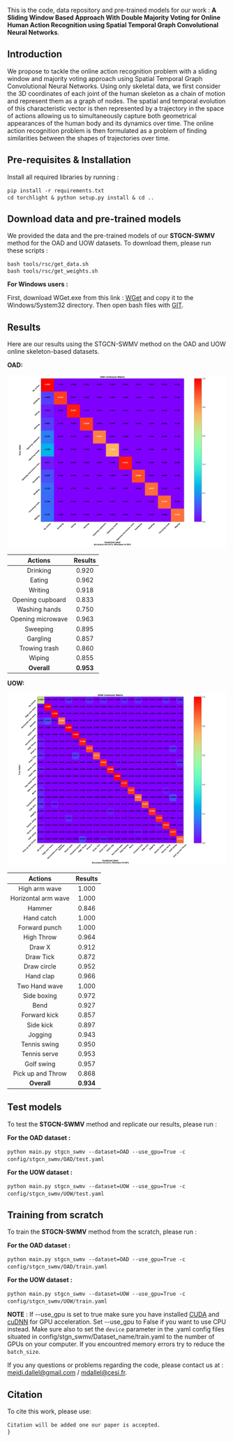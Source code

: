 This is the code, data repository and pre-trained models for our work : **A Sliding Window Based Approach With Double Majority Voting for Online Human Action Recognition using Spatial Temporal Graph Convolutional Neural Networks**.

## Introduction

We propose to tackle the online action recognition problem with a sliding window and majority voting approach using Spatial Temporal Graph Convolutional Neural Networks.
Using only skeletal data, we first consider the 3D coordinates of each joint of the human skeleton as a chain of motion and represent them as a graph of nodes. The spatial and temporal evolution of this characteristic vector is then represented by a trajectory in the space of actions allowing us to simultaneously capture both geometrical appearances of the human body and its dynamics over time. The online action recognition problem is then formulated as a problem of finding similarities between the shapes of trajectories over time.

## Pre-requisites & Installation

Install all required libraries by running :

``` shell
pip install -r requirements.txt
cd torchlight & python setup.py install & cd ..
```

## Download data and pre-trained models
We provided the data and the pre-trained models of our **STGCN-SWMV** method for the OAD and UOW datasets. To download them, please run these scripts :
```
bash tools/rsc/get_data.sh
bash tools/rsc/get_weights.sh
```
**For Windows users :**

First, download WGet.exe from this link : [WGet](https://eternallybored.org/misc/wget/1.20.3/64/wget.exe) and copy it to the Windows/System32 directory.
Then open bash files with [GIT](https://git-scm.com/download/win).

## Results

Here are our results using the STGCN-SWMV method on the OAD and UOW online skeleton-based datasets.

**OAD:**
<p align="center">
	<img src="rsc/OAD Confusion Matrix.png" alt="OAD Confusion Matrix">
</p>

| Actions | Results | 
|:-------:|:-------:|
| Drinking | 0.920 |
| Eating | 0.962 |
| Writing | 0.918 |
| Opening cupboard | 0.833 |
| Washing hands | 0.750 |
| Opening microwave | 0.963 |
| Sweeping | 0.895 |
| Gargling | 0.857 |
| Trowing trash | 0.860 |
| Wiping | 0.855 |
| **Overall** | **0.953** |

**UOW:**
<p align="center">
	<img src="rsc/UOW Confusion Matrix.png" alt="UOW Confusion Matrix">
</p>

| Actions | Results | 
|:-------:|:-------:|
| High arm wave | 1.000 |
| Horizontal arm wave | 1.000 |
| Hammer | 0.846 |
| Hand catch | 1.000 |
| Forward punch | 1.000 |
| High Throw | 0.964 |
| Draw X | 0.912 |
| Draw Tick | 0.872 |
| Draw circle | 0.952 |
| Hand clap | 0.966 |
| Two Hand wave | 1.000 |
| Side boxing | 0.972 |
| Bend | 0.927 |
| Forward kick | 0.857 |
| Side kick | 0.897 |
| Jogging | 0.943 |
| Tennis swing | 0.950 |
| Tennis serve | 0.953 |
| Golf swing | 0.957 |
| Pick up and Throw | 0.868 |
| **Overall** | **0.934** |

## Test models

To test the **STGCN-SWMV** method and replicate our results, please run :

**For the OAD dataset :**

```python main.py stgcn_swmv --dataset=OAD --use_gpu=True -c config/stgcn_swmv/OAD/test.yaml```

**For the UOW dataset :**

```python main.py stgcn_swmv --dataset=UOW --use_gpu=True -c config/stgcn_swmv/UOW/test.yaml```

## Training from scratch

To train the **STGCN-SWMV** method from the scratch, please run :

**For the OAD dataset :**

```python main.py stgcn_swmv --dataset=OAD --use_gpu=True -c config/stgcn_swmv/OAD/train.yaml```

**For the UOW dataset :**

```python main.py stgcn_swmv --dataset=UOW --use_gpu=True -c config/stgcn_swmv/UOW/train.yaml```

**NOTE** : If --use_gpu is set to true make sure you have installed [CUDA](https://developer.nvidia.com/cuda-downloads) and [cuDNN](https://developer.nvidia.com/cudnn) for GPU acceleration.
Set --use_gpu to False if you want to use CPU instead.
Make sure also to set the ```device``` parameter in the .yaml config files situated in config/stgn_swmv/Dataset_name/train.yaml to the number of GPUs on your computer.
If you encountred memory errors try to reduce the ```batch_size```.

If you any questions or problems regarding the code, please contact us at : <mejdi.dallel@gmail.com> / <mdallel@cesi.fr>.

## Citation
To cite this work, please use:
``` 
Citation will be added one our paper is accepted.
}
```
